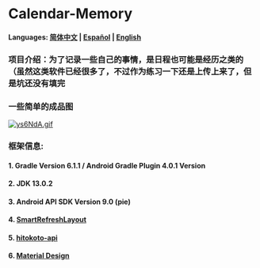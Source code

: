 # Calendar-Memory

#### Languages: [简体中文](https://github.com/Nthily/Calendar-Memory/docs/README.md) | [Español](https://github.com/Nthily/Calendar-Memory/docs/README-es.md) | [English](https://github.com/vidify/vidify.org-source/tree/master/docs/README.cn.md)



### 项目介绍：为了记录一些自己的事情，是日程也可能是经历之类的（虽然这类软件已经很多了，不过作为练习一下还是上传上来了，但是坑还没有填完

### 一些简单的成品图

[![ys6NdA.gif](https://s3.ax1x.com/2021/02/14/ys6NdA.gif)](https://imgchr.com/i/ys6NdA)

  

### 框架信息: 

  #### 1. Gradle Version 6.1.1 / Android Gradle Plugin 4.0.1 Version

  #### 2. JDK 13.0.2

  #### 3. Android API SDK Version 9.0 (pie)

  #### 4. [SmartRefreshLayout](https://github.com/scwang90/SmartRefreshLayout)

  #### 5. [hitokoto-api](https://github.com/hitokoto-osc/hitokoto-api)

  #### 6. [Material Design](https://material.io/resources/icons/)
